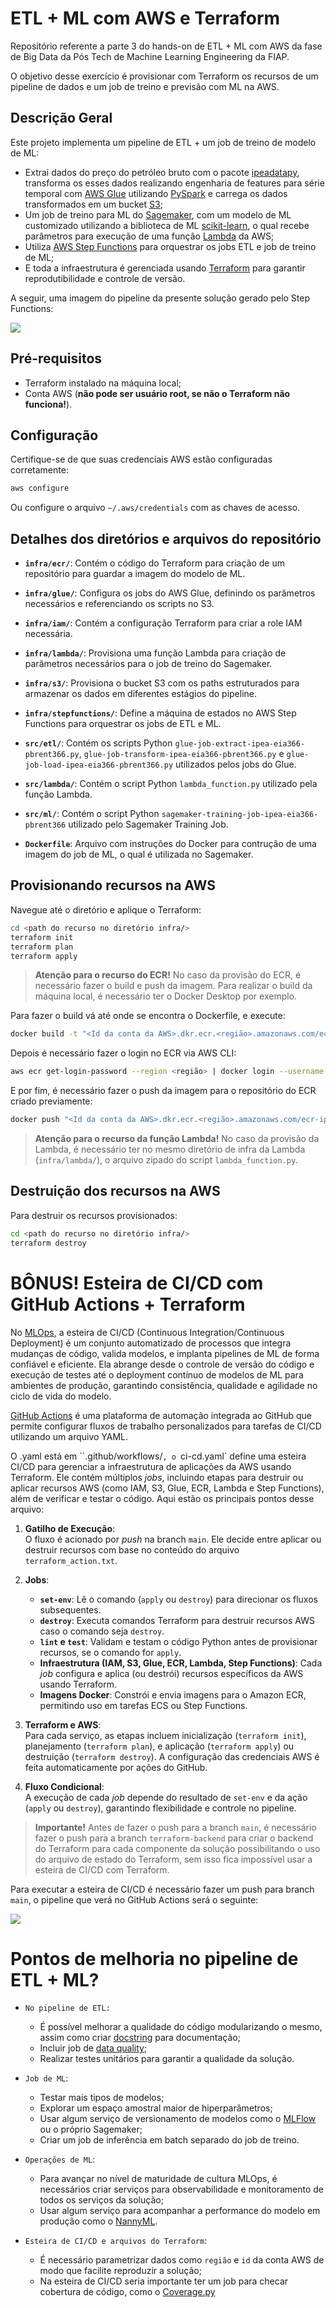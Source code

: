 # ETL + ML com AWS e Terraform

Repositório referente a parte 3 do hands-on de ETL + ML com AWS da fase de Big Data da Pós Tech de Machine Learning Engineering da FIAP.

O objetivo desse exercício é provisionar com Terraform os recursos de um pipeline de dados e um job de treino e previsão com ML na AWS.  

## Descrição Geral

Este projeto implementa um pipeline de ETL + um job de treino de modelo de ML:

- Extrai dados do preço do petróleo bruto com o pacote [ipeadatapy](https://github.com/luanborelli/ipeadatapy), transforma os esses dados realizando engenharia de features para série temporal com [AWS Glue](https://aws.amazon.com/pt/glue/) utilizando [PySpark](https://spark.apache.org/docs/latest/api/python/index.html) e carrega os dados transformados em um bucket [S3](https://aws.amazon.com/pt/s3/);
- Um job de treino para ML do [Sagemaker](https://aws.amazon.com/pt/sagemaker/), com um modelo de ML customizado utilizando a biblioteca de ML [scikit-learn](https://scikit-learn.org/stable/), o qual recebe parâmetros para execução de uma função [Lambda](https://aws.amazon.com/pt/lambda/) da AWS;
- Utiliza [AWS Step Functions](https://aws.amazon.com/pt/step-functions/) para orquestrar os jobs ETL e job de treino de ML;
- E toda a infraestrutura é gerenciada usando [Terraform](https://www.terraform.io/) para garantir reprodutibilidade e controle de versão.

A seguir, uma imagem do pipeline da presente solução gerado pelo Step Functions:

![](pipeline-etl-ml.png)

## Pré-requisitos

- Terraform instalado na máquina local;
- Conta AWS (**não pode ser usuário root, se não o Terraform não funciona!**).

## Configuração

Certifique-se de que suas credenciais AWS estão configuradas corretamente:

```bash
aws configure
```

Ou configure o arquivo `~/.aws/credentials` com as chaves de acesso.

## Detalhes dos diretórios e arquivos do repositório 

* **`infra/ecr/`**: Contém o código do Terraform para criação de um repositório para guardar a imagem do modelo de ML.

* **`infra/glue/`**: Configura os jobs do AWS Glue, definindo os parâmetros necessários e referenciando os scripts no S3.

* **`infra/iam/`**: Contém a configuração Terraform para criar a role IAM necessária.

* **`infra/lambda/`**: Provisiona uma função Lambda para criação de parâmetros necessários para o job de treino do Sagemaker.

* **`infra/s3/`**: Provisiona o bucket S3 com os paths estruturados para armazenar os dados em diferentes estágios do pipeline.

* **`infra/stepfunctions/`**: Define a máquina de estados no AWS Step Functions para orquestrar os jobs de ETL e ML.

* **`src/etl/`**: Contém os scripts Python `glue-job-extract-ipea-eia366-pbrent366.py`, `glue-job-transform-ipea-eia366-pbrent366.py` e `glue-job-load-ipea-eia366-pbrent366.py` utilizados pelos jobs do Glue.

* **`src/lambda/`**: Contém o script Python `lambda_function.py` utilizado pela função Lambda.

* **`src/ml/`**: Contém o script Python `sagemaker-training-job-ipea-eia366-pbrent366` utilizado pelo Sagemaker Training Job.

* **`Dockerfile`**: Arquivo com instruções do Docker para contrução de uma imagem do job de ML, o qual é utilizada no Sagemaker.

## Provisionando recursos na AWS

Navegue até o diretório e aplique o Terraform:

```bash
cd <path do recurso no diretório infra/>
terraform init
terraform plan
terraform apply
```

> **Atenção para o recurso do ECR!** No caso da provisão do ECR, é necessário fazer o build e push da imagem. Para realizar o build da máquina local, é necessário ter o Docker Desktop por exemplo.

Para fazer o build vá até onde se encontra o Dockerfile, e execute:

```bash
docker build -t "<Id da conta da AWS>.dkr.ecr.<região>.amazonaws.com/ecr-ipea-eia366-pbrent366:latest" -f Dockerfile .
```

Depois é necessário fazer o login no ECR via AWS CLI:

```bash
aws ecr get-login-password --region <região> | docker login --username AWS --password-stdin <Id da conta da AWS>.dkr.ecr.<região>.amazonaws.com
```

E por fim, é necessário fazer o push da imagem para o repositório do ECR criado previamente:

```bash
docker push "<Id da conta da AWS>.dkr.ecr.<região>.amazonaws.com/ecr-ipea-eia366-pbrent366:latest"
```

> **Atenção para o recurso da função Lambda!** No caso da provisão da Lambda, é necessário ter no mesmo diretório de infra da Lambda (`infra/lambda/`), o arquivo zipado do script `lambda_function.py`.

## Destruição dos recursos na AWS

Para destruir os recursos provisionados:

```bash
cd <path do recurso no diretório infra/>
terraform destroy
```

# **BÔNUS!** Esteira de CI/CD com GitHub Actions + Terraform

No [MLOps](https://cloud.google.com/architecture/mlops-continuous-delivery-and-automation-pipelines-in-machine-learning), a esteira de CI/CD (Continuous Integration/Continuous Deployment) é um conjunto automatizado de processos que integra mudanças de código, valida modelos, e implanta pipelines de ML de forma confiável e eficiente. Ela abrange desde o controle de versão do código e execução de testes até o deployment contínuo de modelos de ML para ambientes de produção, garantindo consistência, qualidade e agilidade no ciclo de vida do modelo. 

[GitHub Actions](https://github.com/features/actions) é uma plataforma de automação integrada ao GitHub que permite configurar fluxos de trabalho personalizados para tarefas de CI/CD utilizando um arquivo YAML.

O .yaml está em ``.github/workflows/`, o `ci-cd.yaml` define uma esteira CI/CD para gerenciar a infraestrutura de aplicações da AWS usando Terraform. Ele contém múltiplos *jobs*, incluindo etapas para destruir ou aplicar recursos AWS (como IAM, S3, Glue, ECR, Lambda e Step Functions), além de verificar e testar o código. Aqui estão os principais pontos desse arquivo:

1. **Gatilho de Execução**:  
   O fluxo é acionado por *push* na branch `main`. Ele decide entre aplicar ou destruir recursos com base no conteúdo do arquivo `terraform_action.txt`.

2. **Jobs**:  
   - **`set-env`**: Lê o comando (`apply` ou `destroy`) para direcionar os fluxos subsequentes.
   - **`destroy`**: Executa comandos Terraform para destruir recursos AWS caso o comando seja `destroy`.
   - **`lint` e `test`**: Validam e testam o código Python antes de provisionar recursos, se o comando for `apply`.
   - **Infraestrutura (IAM, S3, Glue, ECR, Lambda, Step Functions)**: Cada *job* configura e aplica (ou destrói) recursos específicos da AWS usando Terraform.
   - **Imagens Docker**: Constrói e envia imagens para o Amazon ECR, permitindo uso em tarefas ECS ou Step Functions.

3. **Terraform e AWS**:  
   Para cada serviço, as etapas incluem inicialização (`terraform init`), planejamento (`terraform plan`), e aplicação (`terraform apply`) ou destruição (`terraform destroy`). A configuração das credenciais AWS é feita automaticamente por ações do GitHub.

4. **Fluxo Condicional**:  
   A execução de cada *job* depende do resultado de `set-env` e da ação (`apply` ou `destroy`), garantindo flexibilidade e controle no pipeline.

> **Importante!** Antes de fazer o push para a branch `main`, é necessário fazer o push para a branch `terraform-backend` para criar o backend do Terraform para cada componente da solução possibilitando o uso do arquivo de estado do Terraform, sem isso fica impossível usar a esteira de CI/CD com Terraform.

Para executar a esteira de CI/CD é necessário fazer um push para branch `main`, o pipeline que verá no GitHub Actions será o seguinte:

![](github_actions.png)

# Pontos de melhoria no pipeline de ETL + ML?

- `No pipeline de ETL:`
    * É possível melhorar a qualidade do código modularizando o mesmo, assim como criar [docstring](https://www.datacamp.com/pt/tutorial/docstrings-python) para documentação;
    * Incluir job de [data quality](https://www.datacamp.com/cheat-sheet/data-quality-dimensions-cheat-sheet?utm_source=google&utm_medium=paid_search&utm_campaignid=21374847033&utm_adgroupid=165153435562&utm_device=c&utm_keyword=&utm_matchtype=&utm_network=g&utm_adpostion=&utm_creative=702515733971&utm_targetid=dsa-2264919291589&utm_loc_interest_ms=&utm_loc_physical_ms=9197252&utm_content=DSA~blog~Julia&utm_campaign=240617_1-sea~dsa~tofu_2-b2c_3-ptbr-lang-en_4-prc_5-na_6-na_7-le_8-pdsh-go_9-nb-e_10-na_11-na&gad_source=1&gclid=Cj0KCQiA3sq6BhD2ARIsAJ8MRwWrye8OAfRSWixKeLMxTJf5rHU3OpOzBQY7tKBq2_BE5Gy_QFXEQhcaAnmZEALw_wcB);
    * Realizar testes unitários para garantir a qualidade da solução.

- `Job de ML`: 
    * Testar mais tipos de modelos;
    * Explorar um espaço amostral maior de hiperparâmetros;
    * Usar algum serviço de versionamento de modelos como o [MLFlow](https://mlflow.org/) ou o próprio Sagemaker;
    * Criar um job de inferência em batch separado do job de treino.

- `Operações de ML`:
    * Para avançar no nível de maturidade de cultura MLOps, é necessários criar serviços para observabilidade e monitoramento de todos os serviços da solução;
    * Usar algum serviço para acompanhar a performance do modelo em produção como o [NannyML](https://www.nannyml.com/).

- `Esteira de CI/CD e arquivos do Terraform`:
    * É necessário parametrizar dados como `região` e `id` da conta AWS de modo que facilite reproduzir a solução;
    * Na esteira de CI/CD seria importante ter um job para checar cobertura de código, como o [Coverage.py](https://coverage.readthedocs.io/en/7.6.9/)